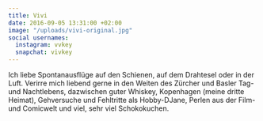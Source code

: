 ```yaml
---
title: Vivi
date: 2016-09-05 13:31:00 +02:00
image: "/uploads/vivi-original.jpg"
social usernames:
  instagram: vvkey
  snapchat: vivkey
---
```


Ich liebe Spontanausflüge auf den Schienen, auf dem Drahtesel oder in der Luft. Verirre mich liebend gerne in den Weiten des Zürcher und Basler Tag- und Nachtlebens, dazwischen guter Whiskey, Kopenhagen (meine dritte Heimat), Gehversuche und Fehltritte als Hobby-DJane, Perlen aus der Film- und Comicwelt und viel, sehr viel Schokokuchen.
